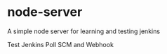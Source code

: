 # node-server
A simple node server for learning and testing jenkins

Test Jenkins Poll SCM and Webhook
